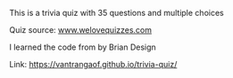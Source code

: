 This is a trivia quiz with 35 questions and multiple choices

Quiz source: www.welovequizzes.com

I learned the code from by Brian Design

Link: https://vantrangaof.github.io/trivia-quiz/
